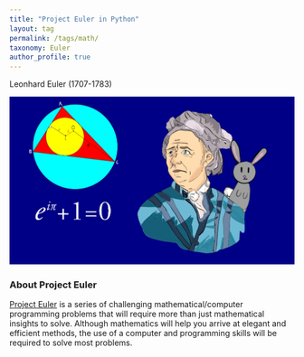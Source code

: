 ```yaml
---
title: "Project Euler in Python"
layout: tag
permalink: /tags/math/
taxonomy: Euler
author_profile: true
---
```




Leonhard Euler (1707-1783)

![](/assets/images/euler.jpg)

### About Project Euler

[Project Euler](https://projecteuler.net/)  is a series of challenging mathematical/computer programming problems that will require more than just mathematical insights to solve. Although mathematics will help you arrive at elegant and efficient methods, the use of a computer and programming skills will be required to solve most problems.  
